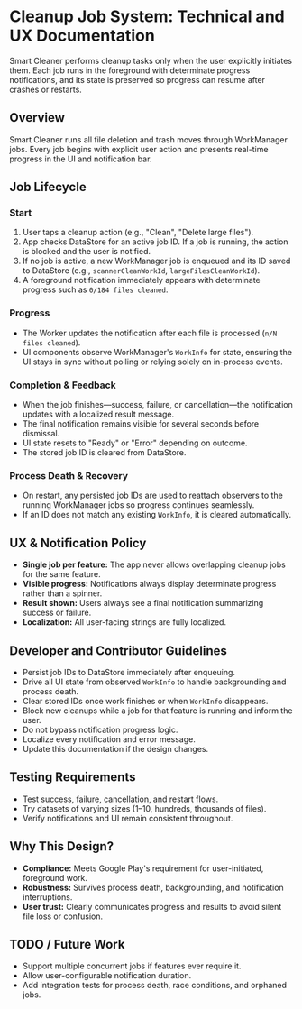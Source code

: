 # Cleanup Job System: Technical and UX Documentation

Smart Cleaner performs cleanup tasks only when the user explicitly initiates them. Each job runs in the foreground with determinate progress notifications, and its state is preserved so progress can resume after crashes or restarts.

## Overview
Smart Cleaner runs all file deletion and trash moves through WorkManager jobs. Every job begins with explicit user action and presents real-time progress in the UI and notification bar.

## Job Lifecycle
### Start
1. User taps a cleanup action (e.g., "Clean", "Delete large files").
2. App checks DataStore for an active job ID. If a job is running, the action is blocked and the user is notified.
3. If no job is active, a new WorkManager job is enqueued and its ID saved to DataStore (e.g., `scannerCleanWorkId`, `largeFilesCleanWorkId`).
4. A foreground notification immediately appears with determinate progress such as `0/184 files cleaned`.

### Progress
* The Worker updates the notification after each file is processed (`n/N files cleaned`).
* UI components observe WorkManager's `WorkInfo` for state, ensuring the UI stays in sync without polling or relying solely on in-process events.

### Completion & Feedback
* When the job finishes—success, failure, or cancellation—the notification updates with a localized result message.
* The final notification remains visible for several seconds before dismissal.
* UI state resets to "Ready" or "Error" depending on outcome.
* The stored job ID is cleared from DataStore.

### Process Death & Recovery
* On restart, any persisted job IDs are used to reattach observers to the running WorkManager jobs so progress continues seamlessly.
* If an ID does not match any existing `WorkInfo`, it is cleared automatically.

## UX & Notification Policy
* **Single job per feature:** The app never allows overlapping cleanup jobs for the same feature.
* **Visible progress:** Notifications always display determinate progress rather than a spinner.
* **Result shown:** Users always see a final notification summarizing success or failure.
* **Localization:** All user-facing strings are fully localized.

## Developer and Contributor Guidelines
* Persist job IDs to DataStore immediately after enqueuing.
* Drive all UI state from observed `WorkInfo` to handle backgrounding and process death.
* Clear stored IDs once work finishes or when `WorkInfo` disappears.
* Block new cleanups while a job for that feature is running and inform the user.
* Do not bypass notification progress logic.
* Localize every notification and error message.
* Update this documentation if the design changes.

## Testing Requirements
* Test success, failure, cancellation, and restart flows.
* Try datasets of varying sizes (1–10, hundreds, thousands of files).
* Verify notifications and UI remain consistent throughout.

## Why This Design?
* **Compliance:** Meets Google Play's requirement for user-initiated, foreground work.
* **Robustness:** Survives process death, backgrounding, and notification interruptions.
* **User trust:** Clearly communicates progress and results to avoid silent file loss or confusion.

## TODO / Future Work
* Support multiple concurrent jobs if features ever require it.
* Allow user-configurable notification duration.
* Add integration tests for process death, race conditions, and orphaned jobs.
